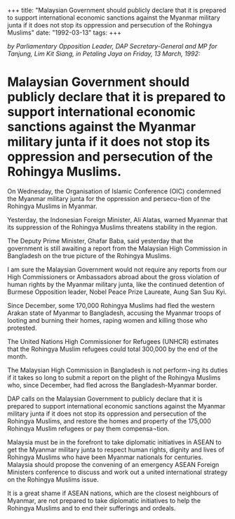 +++ 
title: "Malaysian Government should publicly declare that it is prepared to support international economic sanctions against the Myanmar military junta if it does not stop its oppression and persecution of the Rohingya Muslims"
date: "1992-03-13"
tags:
+++

_by Parliamentary Opposition Leader, DAP Secretary-General and MP for Tanjung, Lim Kit Siang, in Petaling Jaya on Friday, 13 March, 1992:_

# Malaysian Government should publicly declare that it is prepared to support international economic sanctions against the Myanmar military junta if it does not stop its oppression and persecution of the Rohingya Muslims.

On Wednesday, the Organisation of Islamic Conference (OIC) condemned the Myanmar military junta for the oppression and persecu¬tion of the Rohingya Muslims in Myanmar.</u>

Yesterday, the Indonesian Foreign Minister, Ali Alatas, warned Myanmar that its suppression of the Rohingya Muslims threatens stability in the region.

The Deputy Prime Minister, Ghafar Baba, said yesterday that the government is still awaiting a report from the Malaysian High Commission in Bangladesh on the true picture of the Rohingya Muslims.

I am sure the Malaysian Government would not require any reports from our High Commissioners or Ambassadors abroad about the gross violation of human rights by the Myanmar military junta, like the    continued detention of Burmese Opposition leader, Nobel Peace Prize Laureate, Aung San Suu Kyi.

Since December, some 170,000 Rohingya Muslims had fled the western Arakan state of Myanmar to Bangladesh, accusing the Myanmar troops of looting and burning their homes, raping women and killing those who protested.

The United Nations High Commissioner for Refugees (UNHCR) estimates that the Rohingya Muslim refugees could total 300,000 by the end of the month.

The Malaysian High Commission in Bangladesh is not perform¬ing its duties if it takes so long to submit 
a report on the plight of the Rohingya Muslims who, since December, had fled across the Bangladesh-Myanmar border.

DAP calls on the Malaysian Government to publicly declare that it is prepared to support international    economic sanctions against the Myanmar military junta if it does not stop its oppression and persecution of the Rohingya Muslims, and restore the homes and property of the 175,000 Rohinqya Muslim refugees or pay them compensa¬tion.

Malaysia must be in the forefront to take diplomatic initiatives in ASEAN to get the Myanmar military junta to respect human rights, dignity and lives of Rohingya Muslims who have been Myanmar nationals for centuries. Malaysia should propose the convening of an emergency ASEAN Foreign Ministers conference to discuss and work out a united international strategy on the Rohingya Muslims issue.

It is a great shame if ASEAN nations, which are the closest neighbours of Myanmar, are not prepared to take diplomatic initiatives to help the Rohingya Muslims and to end their sufferings and ordeals.
 
